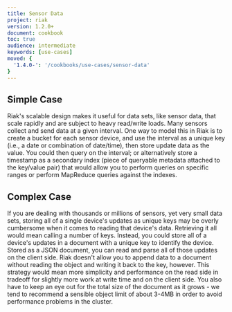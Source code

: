 ```yaml
---
title: Sensor Data
project: riak
version: 1.2.0+
document: cookbook
toc: true
audience: intermediate
keywords: [use-cases]
moved: {
  '1.4.0-': '/cookbooks/use-cases/sensor-data'
}
---
```


## Simple Case

 Riak's scalable design makes it useful for data sets, like sensor data, that scale rapidly and are subject to heavy read/write loads. Many sensors collect and send data at a given interval. One way to model this in Riak is to create a bucket for each sensor device, and use the interval as a unique key (i.e., a date or combination of date/time), then store update data as the value. You could then query on the interval; or alternatively store a timestamp as a secondary index (piece of queryable metadata attached to the key/value pair) that would allow you to perform queries on specific ranges or perform MapReduce queries against the indexes.

## Complex Case

If you are dealing with thousands or millions of sensors, yet very small data sets, storing all of a single device's updates as unique keys may be overly cumbersome when it comes to reading that device's data. Retrieving it all would mean calling a number of keys. Instead, you could store all of a device's updates in a document with a unique key to identify the device. Stored as a JSON document, you can read and parse all of those updates on the client side. Riak doesn't allow you to append data to a document without reading the object and writing it back to the key, however. This strategy would mean more simplicity and performance on the read side in tradeoff for slightly more work at write time and on the client side. You also have to keep an eye out for the total size of the document as it grows - we tend to recommend a sensible object limit of about 3-4MB in order to avoid performance problems in the cluster.
